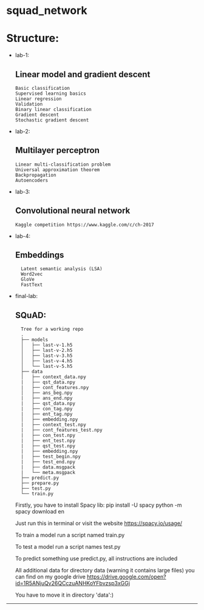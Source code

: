 # squad_network

# Structure:
- lab-1:
    ## Linear model and gradient descent
      Basic classification
      Supervised learning basics
      Linear regression
      Validation
      Binary linear classification
      Gradient descent
      Stochastic gradient descent
- lab-2:
    ## Multilayer perceptron
      Linear multi-classification problem
      Universal approximation theorem
      Backpropagation
      Autoencoders
- lab-3:
    ## Convolutional neural network
      Kaggle competition https://www.kaggle.com/c/ch-2017
- lab-4:

    ## Embeddings
        Latent semantic analysis (LSA)
        Word2vec
        GloVe
        FastText

- final-lab:
    ## SQuAD:
        Tree for a working repo
        .
        ├── models
        │   ├── last-v-1.h5
        │   ├── last-v-2.h5
        │   ├── last-v-3.h5
        │   ├── last-v-4.h5
        │   └── last-v-5.h5
        ├── data
        │   ├── context_data.npy
        |   ├── qst_data.npy
        |   ├── cont_features.npy
        │   ├── ans_beg.npy
        |   ├── ans_end.npy
        |   ├── qst_data.npy
        |   ├── con_tag.npy
        |   ├── ent_tag.npy
        │   ├── embedding.npy
        |   ├── context_test.npy
        |   ├── cont_features_test.npy
        |   ├── con_test.npy
        |   ├── ent_test.npy
        |   ├── qst_test.npy
        |   ├── embedding.npy
        |   ├── test_begin.npy
        |   ├── test_end.npy
        |   ├── data.msgpack
        |   └── meta.msgpack
        ├── predict.py
        ├── prepare.py
        ├── test.py
        └── train.py
    
    Firstly, you have to install Spacy lib:
            pip install -U spacy
            python -m spacy download en
    
    Just run this in terminal or visit the website https://spacy.io/usage/
    
    To train a model run a script named train.py
    
    To test a model run a script names test.py
    
    To predict something use predict.py, all instructions are included

    All additional data for directory data (warning it contains large files) you can find on my google drive https://drive.google.com/open?id=1R5ANjuQv26QCczuANHKoYFbvzsp3xGGj
    
    You have to move it in directory 'data':)
    




_________________________________________________________


